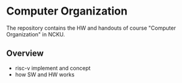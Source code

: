# Computer Organization
The repository contains the HW and handouts of course "Computer Organization" in NCKU.
## Overview
- risc-v implement and concept
- how SW and HW works
